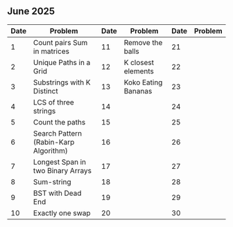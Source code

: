 ## June 2025

| Date | Problem                               | Date | Problem             | Date | Problem |
| ---- | ------------------------------------- | ---- | ------------------- | ---- | ------- |
| 1    | Count pairs Sum in matrices           | 11   | Remove the balls    | 21   |         |
| 2    | Unique Paths in a Grid                | 12   | K closest elements  | 22   |         |
| 3    | Substrings with K Distinct            | 13   | Koko Eating Bananas | 23   |         |
| 4    | LCS of three strings                  | 14   |                     | 24   |         |
| 5    | Count the paths                       | 15   |                     | 25   |         |
| 6    | Search Pattern (Rabin-Karp Algorithm) | 16   |                     | 26   |         |
| 7    | Longest Span in two Binary Arrays     | 17   |                     | 27   |         |
| 8    | Sum-string                            | 18   |                     | 28   |         |
| 9    | BST with Dead End                     | 19   |                     | 29   |         |
| 10   | Exactly one swap                      | 20   |                     | 30   |         |
